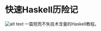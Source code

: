 快速Haskell历险记
====================
![alt text](image/magritte_pleasure_principle.jpg "Title")
一篇短而不失技术含量的Haskell教程。
